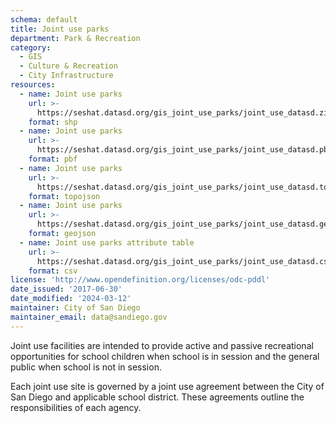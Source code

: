 ```yaml
---
schema: default
title: Joint use parks
department: Park & Recreation
category:
  - GIS
  - Culture & Recreation
  - City Infrastructure
resources:
  - name: Joint use parks
    url: >-
      https://seshat.datasd.org/gis_joint_use_parks/joint_use_datasd.zip
    format: shp
  - name: Joint use parks
    url: >-
      https://seshat.datasd.org/gis_joint_use_parks/joint_use_datasd.pbf
    format: pbf
  - name: Joint use parks
    url: >-
      https://seshat.datasd.org/gis_joint_use_parks/joint_use_datasd.topo.json
    format: topojson
  - name: Joint use parks
    url: >-
      https://seshat.datasd.org/gis_joint_use_parks/joint_use_datasd.geojson
    format: geojson
  - name: Joint use parks attribute table
    url: >-
      https://seshat.datasd.org/gis_joint_use_parks/joint_use_datasd.csv
    format: csv
license: 'http://www.opendefinition.org/licenses/odc-pddl'
date_issued: '2017-06-30'
date_modified: '2024-03-12'
maintainer: City of San Diego
maintainer_email: data@sandiego.gov
---
```

Joint use facilities are intended to provide active and passive recreational opportunities for school children when school is in session and the general public when school is not in session.
<!--more-->
Each joint use site is governed by a joint use agreement between the City of San Diego and applicable school district. These agreements outline the responsibilities of each agency.
